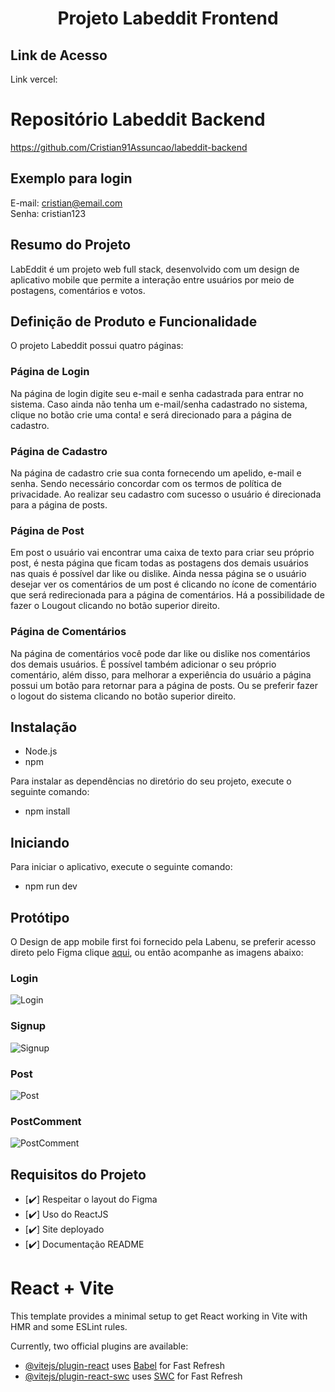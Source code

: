 <h1 align="center">Projeto Labeddit Frontend</h1>


## Link de Acesso

Link vercel: 

# Repositório Labeddit Backend

https://github.com/Cristian91Assuncao/labeddit-backend

## Exemplo para login

E-mail: cristian@email.com
<br>
Senha: cristian123

## Resumo do Projeto

LabEddit é um projeto web full stack, desenvolvido com um design de aplicativo mobile que permite a interação entre usuários por meio de postagens, comentários e votos.

## Definição de Produto e Funcionalidade

O projeto Labeddit possui quatro páginas:

### Página de Login

Na página de login digite seu e-mail e senha cadastrada para entrar no sistema. Caso ainda não tenha um e-mail/senha cadastrado no sistema, clique no botão crie uma conta! e será direcionado para a página de cadastro.

### Página de Cadastro

Na página de cadastro crie sua conta fornecendo um apelido, e-mail e senha. Sendo necessário concordar com os termos de política de privacidade. Ao realizar seu cadastro com sucesso o usuário é direcionada para a página de posts.

### Página de Post

Em post o usuário vai encontrar uma caixa de texto para criar seu próprio post, é nesta página que ficam todas as postagens dos demais usuários nas quais é possível dar like ou dislike.
Ainda nessa página se o usuário desejar ver os comentários de um post é clicando no ícone de comentário que será redirecionada para a página de comentários.
Há a possibilidade de fazer o Lougout clicando no botão superior direito.

### Página de Comentários

Na página de comentários você pode dar like ou dislike nos comentários dos demais usuários. É possível também adicionar o seu próprio comentário, além disso, para melhorar a experiência do usuário a página possui um botão para retornar para a página de posts. Ou se preferir fazer o logout do sistema clicando no botão superior direito.

## Instalação

- Node.js
- npm

Para instalar as dependências no diretório do seu projeto, execute o seguinte comando:

- npm install

## Iniciando

Para iniciar o aplicativo, execute o seguinte comando:

- npm run dev


## Protótipo

O Design de app mobile first foi fornecido pela Labenu, se preferir acesso direto pelo Figma clique [aqui](https://www.figma.com/file/Ks2VBBhW0tN4p9g2ZtZtXE/Projeto-Integrador-Labeddit?type=design&node-id=0%3A1&mode=design&t=2qjhW6dWtWzmEM15-1), ou então acompanhe as imagens abaixo:

### Login

![Login](./src//assets/login.png)

### Signup

![Signup](./src/assets/signup.png)

### Post

![Post](./src/assets/post.png)

### PostComment

![PostComment](./src/assets/comment.png)

## Requisitos do Projeto

- [✔️] Respeitar o layout do Figma
- [✔️] Uso do ReactJS
- [✔️] Site deployado
- [✔️] Documentação README


# React + Vite

This template provides a minimal setup to get React working in Vite with HMR and some ESLint rules.

Currently, two official plugins are available:

- [@vitejs/plugin-react](https://github.com/vitejs/vite-plugin-react/blob/main/packages/plugin-react/README.md) uses [Babel](https://babeljs.io/) for Fast Refresh
- [@vitejs/plugin-react-swc](https://github.com/vitejs/vite-plugin-react-swc) uses [SWC](https://swc.rs/) for Fast Refresh
